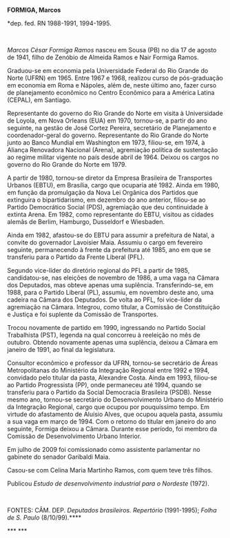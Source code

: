 **FORMIGA, Marcos**

\*dep. fed. RN 1988-1991, 1994-1995.

 

*Marcos César Formiga Ramos* nasceu em Sousa (PB) no dia 17 de agosto de
1941, filho de Zenóbio de Almeida Ramos e Nair Formiga Ramos.

Graduou-se em economia pela Universidade Federal do Rio Grande do Norte
(UFRN) em 1965. Entre 1967 e 1968, realizou curso de pós-graduação em
economia em Roma e Nápoles, além de, neste último ano, fazer curso de
planejamento econômico no Centro Econômico para a América Latina
(CEPAL), em Santiago.

Representante do governo do Rio Grande do Norte em visita à Universidade
de Loyola, em Nova Orleans (EUA) em 1970, tornou-se, a partir do ano
seguinte, na gestão de José Cortez Pereira, secretário de Planejamento e
coordenador-geral do governo. Representante do Rio Grande do Norte junto
ao Banco Mundial em Washington em 1973, filiou-se, em 1974, à Aliança
Renovadora Nacional (Arena), agremiação política de sustentação ao
regime militar vigente no país desde abril de 1964. Deixou os cargos no
governo do Rio Grande do Norte em 1979.

A partir de 1980, tornou-se diretor da Empresa Brasileira de Transportes
Urbanos (EBTU), em Brasília, cargo que ocuparia até 1982. Ainda em 1980,
em função da promulgação da Nova Lei Orgânica dos Partidos que
extinguira o bipartidarismo, em dezembro do ano anterior, filiou-se ao
Partido Democrático Social (PDS), agremiação que deu continuidade à
extinta Arena. Em 1982, como representante do EBTU, visitou as cidades
alemãs de Berlim, Hamburgo, Dusseldorf e Wiesbaden.

Ainda em 1982, afastou-se do EBTU para assumir a prefeitura de Natal, a
convite do governador Lavoisier Maia. Assumiu o cargo em fevereiro
seguinte, permanecendo à frente da prefeitura até 1985, ano em que se
transferiu para o Partido da Frente Liberal (PFL).

Segundo vice-líder do diretório regional do PFL a partir de 1985,
candidatou-se, nas eleições de novembro de 1986, a uma vaga na Câmara
dos Deputados, mas obteve apenas uma suplência. Transferindo-se, em
1988, para o Partido Liberal (PL), assumiu, em novembro deste ano, uma
cadeira na Câmara dos Deputados. De volta ao PFL, foi vice-líder da
agremiação na Câmara. Integrou, como titular, a Comissão de Constituição
e Justiça e foi suplente da Comissão de Transportes.

Trocou novamente de partido em 1990, ingressando no Partido Social
Trabalhista (PST), legenda na qual concorreu à reeleição no mês de
outubro. Obtendo novamente apenas uma suplência, deixou a Câmara em
janeiro de 1991, ao final da legislatura.

Consultor econômico e professor da UFRN, tornou-se secretário de Áreas
Metropolitanas do Ministério da Integração Regional entre 1992 e 1994,
convidado pelo titular da pasta, Alexandre Costa. Ainda em 1993,
filiou-se ao Partido Progressista (PP), onde permaneceu até 1994, quando
se transferiu para o Partido da Social Democracia Brasileira (PSDB).
Nesse mesmo ano, tornou-se secretário do Desenvolvimento Urbano do
Ministério da Integração Regional, cargo que ocupou por pouquíssimo
tempo. Em virtude do afastamento de Aluísio Alves, que ocupou aquela
pasta, assumiu a sua vaga em março de 1994. Com o retorno do titular em
janeiro do ano seguinte, Formiga deixou a Câmara. Durante esse período,
foi membro da Comissão de Desenvolvimento Urbano Interior.

Em julho de 2009 foi comissionado como assistente parlamentar no
gabinete do senador Garibaldi Maia.

Casou-se com Celina Maria Martinho Ramos, com quem teve três filhos.

Publicou *Estudo de desenvolvimento industrial para o Nordeste* (1972).

 

FONTES: CÂM. DEP. *Deputados brasileiros. Repertório* (1991-1995);
*Folha de S. Paulo* (8/10/99).****

*** ***
